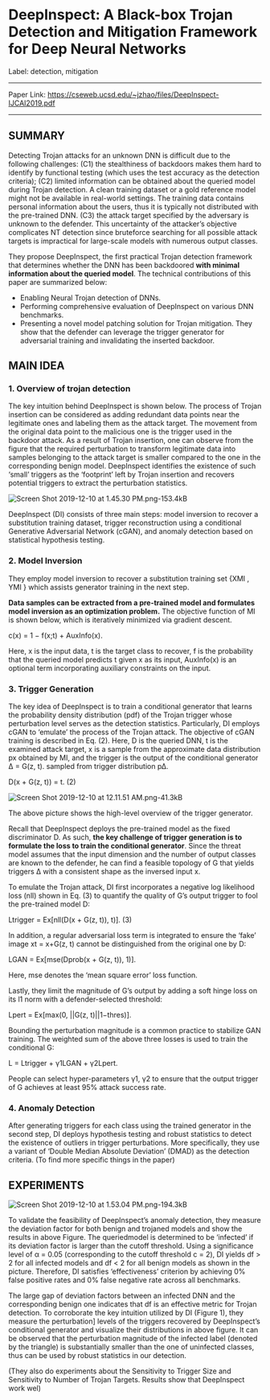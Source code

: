 ﻿# DeepInspect: A Black-box Trojan Detection and Mitigation Framework for Deep Neural Networks

Label: detection, mitigation

---

Paper Link: https://cseweb.ucsd.edu/~jzhao/files/DeepInspect-IJCAI2019.pdf

---
## SUMMARY
Detecting Trojan attacks for an unknown DNN is difficult due to the following challenges: (C1) the stealthiness of backdoors makes them hard to identify by functional testing (which uses the test accuracy as the detection criteria); (C2) limited information can be obtained about the queried model during Trojan detection. A clean training dataset or a gold reference model might not be available in real-world settings. The training data contains personal information about the users, thus it is typically not distributed with the pre-trained DNN. (C3) the attack target specified by the adversary is unknown to the defender. This uncertainty of the attacker’s objective complicates NT detection since bruteforce searching for all possible attack targets is impractical for large-scale models with numerous output classes.

They propose DeepInspect, the first practical Trojan detection framework that determines whether the DNN has been backdoored **with minimal information about the queried model**. The technical contributions of this paper are summarized below:

- Enabling Neural Trojan detection of DNNs. 
- Performing comprehensive evaluation of DeepInspect on various DNN benchmarks. 
- Presenting a novel model patching solution for Trojan mitigation. They show that the defender can leverage the trigger generator for adversarial training and invalidating the inserted backdoor.

## MAIN IDEA  
### 1. Overview of trojan detection
The key intuition behind DeepInspect is shown below. The process of Trojan insertion can be considered as adding redundant data points near the legitimate ones and labeling them as the attack target. The movement from the original data point to the malicious one is the trigger used in the backdoor attack. As a result of Trojan insertion, one can observe from the figure that the required perturbation to transform legitimate data into samples belonging to the attack target is smaller compared to the one in the corresponding benign model. DeepInspect identifies the existence of such ‘small’ triggers as the ‘footprint’ left by Trojan insertion and recovers potential triggers to extract the perturbation statistics.

![Screen Shot 2019-12-10 at 1.45.30 PM.png-153.4kB][1]


DeepInspect (DI) consists of three main steps: model inversion to recover a substitution training dataset, trigger reconstruction using a conditional Generative Adversarial Network (cGAN), and anomaly detection based on statistical hypothesis testing. 

### 2. Model Inversion 
They employ model inversion to recover a substitution training set {XMI , YMI } which assists generator training in the next step.

**Data samples can be extracted from a pre-trained model and formulates model inversion as an optimization problem.** The objective function of MI is shown below, which is iteratively minimized via gradient descent.  

c(x) = 1 − f(x;t) + AuxInfo(x).  

Here, x is the input data, t is the target class to recover, f is the probability that the queried model predicts t given x as its input, AuxInfo(x) is an optional term incorporating auxiliary constraints on the input.


### 3. Trigger Generation
The key idea of DeepInspect is to train a conditional generator that learns the probability density distribution (pdf) of the Trojan trigger whose perturbation level serves as the detection statistics. Particularly, DI employs cGAN to ‘emulate’ the process of the Trojan attack. The objective of cGAN training is described in Eq. (2). Here, D is the queried DNN, t is the examined attack target, x is a sample from the approximate data distribution px obtained by MI, and the trigger is the output of the conditional generator ∆ = G(z, t). sampled from trigger distribution p∆.  

D(x + G(z, t)) = t. (2)  

![Screen Shot 2019-12-10 at 12.11.51 AM.png-41.3kB][2]

The above picture shows the high-level overview of the trigger generator. 

Recall that DeepInspect deploys the pre-trained model as the fixed discriminator D. As such, **the key challenge of trigger generation is to formulate the loss to train the conditional generator**. Since the threat model assumes that the input dimension and the number of output classes are known to the defender, he can find a feasible topology of G that yields triggers ∆ with a consistent shape as the inversed input x. 

To emulate the Trojan attack, DI first incorporates a negative log likelihood loss (nll) shown in Eq. (3) to quantify the quality of G’s output trigger to fool the pre-trained model D:  

Ltrigger = Ex[nll(D(x + G(z, t)), t)].  (3)    

In addition, a regular adversarial loss term is integrated to ensure the ‘fake’ image xt = x+G(z, t) cannot be distinguished from the original one by D:  

LGAN = Ex[mse(Dprob(x + G(z, t)), 1)].    

Here, mse denotes the ‘mean square error’ loss function. 

Lastly, they limit the magnitude of G’s output by adding a soft hinge loss on its l1 norm with a defender-selected threshold:   

Lpert = Ex[max(0, ||G(z, t)||1−thres)].     
  
Bounding the perturbation magnitude is a common practice to
stabilize GAN training. The weighted sum of the above three losses is used to train the conditional G:  
  
L = Ltrigger + γ1LGAN + γ2Lpert.   
  
People can select hyper-parameters γ1, γ2 to ensure that the output trigger of G achieves at least 95% attack success rate. 


### 4. Anomaly Detection
After generating triggers for each class using the trained generator in the second step, DI deploys hypothesis testing and robust statistics to detect the existence of outliers in trigger perturbations. More specifically, they use a variant of ‘Double Median Absolute Deviation’ (DMAD) as the detection criteria. (To find more specific things in the paper)


## EXPERIMENTS

![Screen Shot 2019-12-10 at 1.53.04 PM.png-194.3kB][3]


To validate the feasibility of DeepInspect’s anomaly detection, they measure the deviation factor for both benign and trojaned models and show the results in above Figure. The queriedmodel is determined to be ‘infected’ if its deviation factor is
larger than the cutoff threshold. Using a significance level
of α = 0.05 (corresponding to the cutoff threshold c = 2), DI yields df > 2 for all infected models and df < 2 for all benign models as shown in the picture. Therefore, DI satisfies ‘effectiveness’ criterion by achieving 0% false positive rates and 0% false negative rate across all benchmarks.

The large gap of deviation factors between an infected DNN and the corresponding benign one indicates that df is an effective metric for Trojan detection. To corroborate the key intuition utilized by DI (Figure 1), they measure the perturbation] levels of the triggers recovered by DeepInspect’s conditional generator and visualize their distributions in above figure. It can be observed that the perturbation magnitude of the infected label (denoted by the triangle) is substantially smaller than the one of uninfected classes, thus can be used by robust statistics in our detection. 

(They also do experiments about the Sensitivity to Trigger Size and Sensitivity to Number of Trojan Targets. Results show that DeepInspect work wel)


  [1]: http://static.zybuluo.com/Shenao/3l7edx8yh4mfvqlpidl0fijf/Screen%20Shot%202019-12-10%20at%201.45.30%20PM.png
  [2]: http://static.zybuluo.com/Shenao/q9oisul4oawbtyqg3p0vh6mf/Screen%20Shot%202019-12-10%20at%2012.11.51%20AM.png
  [3]: http://static.zybuluo.com/Shenao/udhc8ask94x8xsi8g3uve5ku/Screen%20Shot%202019-12-10%20at%201.53.04%20PM.png